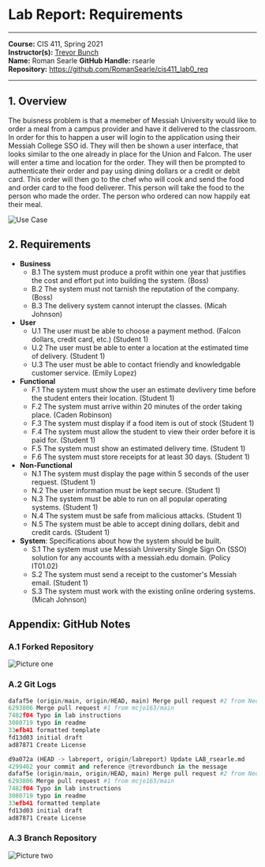 # Lab Report: Requirements
___
**Course:** CIS 411, Spring 2021  
**Instructor(s):** [Trevor Bunch](https://github.com/trevordbunch)  
**Name:** Roman Searle 
**GitHub Handle:** rsearle  
**Repository:** https://github.com/RomanSearle/cis411_lab0_req
___

## 1. Overview
The buisness problem is that a memeber of Messiah University would like to order a meal from a campus provider and have it delivered to the classroom. In order for this to happen a user will login to the application using their Messiah College SSO id. They will then be shown a user interface, that looks similar to the one already in place for the Union and Falcon. The user will enter a time and location for the order. They will then be prompted to authenticate their order and pay using dining dollars or a credit or debit card. This order will then go to the chef who will cook and send the food and order card to the food deliverer. This person will take the food to the person who made the order. The person who ordered can now happily eat their meal.


![Use Case](https://docs.google.com/drawings/d/e/2PACX-1vQ4I7Y59TMGWasV8VrXXSADCjdIe66i5vT69NAJWEc5sD9HZ_bIsYpifsb0WGjeVONbZ-SBcKbdKo5a/pub?w=949&h=709)  

## 2. Requirements

- **Business**
  - B.1 The system must produce a profit within one year that justifies the cost and effort put into building the system. (Boss)
  - B.2 The system must not tarnish the reputation of the company. (Boss)
  - B.3 The delivery system cannot interupt the classes. (Micah Johnson)
- **User**
  - U.1 The user must be able to choose a payment method. (Falcon dollars, credit card, etc.) (Student 1)
  - U.2 The user must be able to enter a location at the estimated time of delivery. (Student 1)
  - U.3 The user must be able to contact friendly and knowledgable customer service. (Emily Lopez)
- **Functional**
  - F.1 The system must show the user an estimate devlivery time before the student enters their location. (Student 1)
  - F.2 The system must arrive within 20 minutes of the order taking place. (Caden Robinson)
  - F.3 The system must display if a food item is out of stock (Student 1)
  - F.4 The system must allow the student to view their order before it is paid for. (Student 1)
  - F.5 The system must show an estimated delivery time. (Student 1)
  - F.6 The system must store receipts for at least 30 days. (Student 1)
- **Non-Functional**
  - N.1 The system must display the page within 5 seconds of the user request. (Student 1)
  - N.2 The user information must be kept secure. (Student 1)
  - N.3 The system must be able to run on all popular operating systems. (Student 1)
  - N.4 The system must be safe from malicious attacks. (Student 1)
  - N.5 The system must be able to accept dining dollars, debit and credit cards. (Student 1)
- **System**: Specifications about how the system should be built.
  - S.1 The system must use Messiah University Single Sign On (SSO) solution for any accounts with a messiah.edu domain. (Policy IT01.02)
  - S.2 The system must send a receipt to the customer's Messiah email. (Student 1)
  - S.3 The system must work with the existing online ordering systems. (Micah Johnson)

## Appendix: GitHub Notes

### A.1 Forked Repository 

![Picture one](https://docs.google.com/drawings/d/e/2PACX-1vRAnA-ewiy-sp8y_gmOTIHggg1F3nBWB98wuIA4OJ7G9nlal8MiydIb6tstK0m35nvYVkPGoBgjfSvZ/pub?w=960&h=720)

### A.2 Git Logs
```python 
dafaf5e (origin/main, origin/HEAD, main) Merge pull request #2 from NedacNostrebor/patch-1
6293806 Merge pull request #1 from mcjo163/main
7482f04 Typo in lab instructions
3080719 typo in readme
33efb41 formatted template
fd13d03 initial draft
ad87871 Create License
```

```python 
d9a072a (HEAD -> labreport, origin/labreport) Update LAB_rsearle.md
4299462 your commit and reference @trevordbunch in the message
dafaf5e (origin/main, origin/HEAD, main) Merge pull request #2 from NedacNostrebor/patch-1
6293806 Merge pull request #1 from mcjo163/main
7482f04 Typo in lab instructions
3080719 typo in readme
33efb41 formatted template
fd13d03 initial draft
ad87871 Create License
```

### A.3 Branch Repository

![Picture two](https://docs.google.com/drawings/d/e/2PACX-1vTlPagOAT12AVLFoKRhUyxsCb0bYJPru22Jokd8Wx4RXMtZg091EPdWj3mUnY9stlCqVTFesJkonf35/pub?w=960&h=720)

